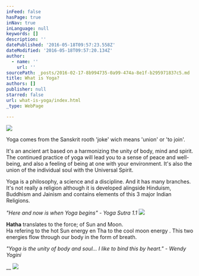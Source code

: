 ```yaml
---
inFeed: false
hasPage: true
inNav: true
inLanguage: null
keywords: []
description: ''
datePublished: '2016-05-18T09:57:23.558Z'
dateModified: '2016-05-18T09:57:20.134Z'
author:
  - name: ''
    url: ''
sourcePath: _posts/2016-02-17-8b994735-0a99-474a-8e1f-b295971837c5.md
title: What is Yoga?
authors: []
publisher: null
starred: false
url: what-is-yoga/index.html
_type: WebPage

---
```

![](https://s3-us-west-2.amazonaws.com/the-grid-img/p/f5c6201f3e7a7db31d8a2b9478e45d9c00bd4d2d.jpg)

Yoga comes from the Sanskrit rooth 'joke' wich means 'union' or 'to join'.

It's an ancient art based on a harmonizing the unity of body, mind and spirit. The continued practice of yoga will lead you to a sense of peace and well-being, and also a feeling of being at one with your environment. It's also the union of the individual soul with the Universal Spirit.

Yoga is a philosophy, a science and a discipline. And it has many branches. It's not really a religion although it is developed alingside Hinduism, Buddhism and Jainism and contains elements of this 3 major Indian Religions.

_"Here and now is when Yoga begins" - Yoga Sutra 1.1_
![](https://s3-us-west-2.amazonaws.com/the-grid-img/p/69a4317b10797e6ee749cf4cecca246562b8d4af.jpg)

**Hatha** translates to the force; of Sun and Moon.   
Ha refering to the hot Sun energy en Tha to the cool moon energy . This two energies flow through our body in the form of breath.

_"Yoga is the unity of body and soul... I like to bind this by heart." - Wendy Yogini_

__
![](https://the-grid-user-content.s3-us-west-2.amazonaws.com/ad37c9bc-5c1b-4b1e-a733-5f31722800a7.jpg)